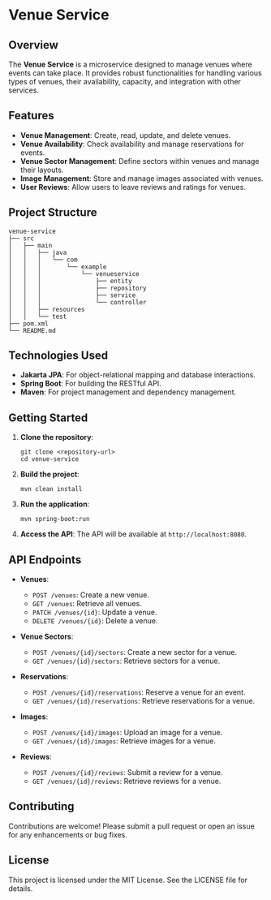 # Venue Service

## Overview
The **Venue Service** is a microservice designed to manage venues where events can take place. It provides robust functionalities for handling various types of venues, their availability, capacity, and integration with other services.

## Features
- **Venue Management**: Create, read, update, and delete venues.
- **Venue Availability**: Check availability and manage reservations for events.
- **Venue Sector Management**: Define sectors within venues and manage their layouts.
- **Image Management**: Store and manage images associated with venues.
- **User Reviews**: Allow users to leave reviews and ratings for venues.

## Project Structure
```
venue-service
├── src
│   ├── main
│   │   ├── java
│   │   │   └── com
│   │   │       └── example
│   │   │           └── venueservice
│   │   │               ├── entity
│   │   │               ├── repository
│   │   │               ├── service
│   │   │               └── controller
│   │   ├── resources
│   │   └── test
├── pom.xml
└── README.md
```

## Technologies Used
- **Jakarta JPA**: For object-relational mapping and database interactions.
- **Spring Boot**: For building the RESTful API.
- **Maven**: For project management and dependency management.

## Getting Started
1. **Clone the repository**:
   ```
   git clone <repository-url>
   cd venue-service
   ```

2. **Build the project**:
   ```
   mvn clean install
   ```

3. **Run the application**:
   ```
   mvn spring-boot:run
   ```

4. **Access the API**: The API will be available at `http://localhost:8080`.

## API Endpoints
- **Venues**:
  - `POST /venues`: Create a new venue.
  - `GET /venues`: Retrieve all venues.
  - `PATCH /venues/{id}`: Update a venue.
  - `DELETE /venues/{id}`: Delete a venue.

- **Venue Sectors**:
  - `POST /venues/{id}/sectors`: Create a new sector for a venue.
  - `GET /venues/{id}/sectors`: Retrieve sectors for a venue.

- **Reservations**:
  - `POST /venues/{id}/reservations`: Reserve a venue for an event.
  - `GET /venues/{id}/reservations`: Retrieve reservations for a venue.

- **Images**:
  - `POST /venues/{id}/images`: Upload an image for a venue.
  - `GET /venues/{id}/images`: Retrieve images for a venue.

- **Reviews**:
  - `POST /venues/{id}/reviews`: Submit a review for a venue.
  - `GET /venues/{id}/reviews`: Retrieve reviews for a venue.

## Contributing
Contributions are welcome! Please submit a pull request or open an issue for any enhancements or bug fixes.

## License
This project is licensed under the MIT License. See the LICENSE file for details.